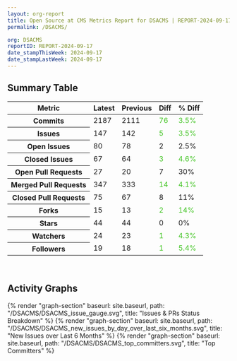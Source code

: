 ```yaml
---
layout: org-report
title: Open Source at CMS Metrics Report for DSACMS | REPORT-2024-09-17
permalink: /DSACMS/

org: DSACMS
reportID: REPORT-2024-09-17
date_stampThisWeek: 2024-09-17
date_stampLastWeek: 2024-09-17
---
```

<div class="summary-table">
  <table class="usa-table usa-table--borderless">
    <h2> Summary Table </h2>
    <thead>
      <tr>
        <th scope="col">Metric</th>
        <th scope="col">Latest</th>
        <th scope="col">Previous</th>
        <th scope="col">Diff</th>
        <th scope="col">% Diff</th>
      </tr>
    </thead>
    <tbody>
      <tr>
        <th scope="row">Commits</th>
        <td>2187</td>
        <td>2111</td>
        <td style="color: #45c527" >76</td>
        <td style="color: #45c527" >3.5%</td>
      </tr>
      <tr>
        <th scope="row">Issues</th>
        <td>147</td>
        <td>142</td>
        <td style="color: #45c527" >5</td>
        <td style="color: #45c527" >3.5%</td>
      </tr>
      <tr>
        <th scope="row">Open Issues</th>
        <td>80</td>
        <td>78</td>
        <td style="" >2</td>
        <td style="" >2.5%</td>
      </tr>
      <tr>
        <th scope="row">Closed Issues</th>
        <td>67</td>
        <td>64</td>
        <td style="color: #45c527" >3</td>
        <td style="color: #45c527" >4.6%</td>
      </tr>
      <tr>
        <th scope="row">Open Pull Requests</th>
        <td>27</td>
        <td>20</td>
        <td style="" >7</td>
        <td style="" >30%</td>
      </tr>
      <tr>
        <th scope="row">Merged Pull Requests</th>
        <td>347</td>
        <td>333</td>
        <td style="color: #45c527" >14</td>
        <td style="color: #45c527" >4.1%</td>
      </tr>
      <tr>
        <th scope="row">Closed Pull Requests</th>
        <td>75</td>
        <td>67</td>
        <td style="" >8</td>
        <td style="" >11%</td>
      </tr>
      <tr>
        <th scope="row">Forks</th>
        <td>15</td>
        <td>13</td>
        <td style="color: #45c527" >2</td>
        <td style="color: #45c527" >14%</td>
      </tr>
      <tr>
        <th scope="row">Stars</th>
        <td>44</td>
        <td>44</td>
        <td style="" >0</td>
        <td style="" >0%</td>
      </tr>
      <tr>
        <th scope="row">Watchers</th>
        <td>24</td>
        <td>23</td>
        <td style="color: #45c527" >1</td>
        <td style="color: #45c527" >4.3%</td>
      </tr>
      <tr>
        <th scope="row">Followers</th>
        <td>19</td>
        <td>18</td>
        <td style="color: #45c527" >1</td>
        <td style="color: #45c527" >5.4%</td>
      </tr>
    </tbody>
  </table>
</div>
<div class="graph-container">
  <br>
  <h2>Activity Graphs</h2>
  <div class="all-graphs">
    <!--- Issues/PRs Status Breakdown Graph -->
    {% render "graph-section" baseurl: site.baseurl, path: "/DSACMS/DSACMS_issue_gauge.svg", title: "Issues & PRs Status Breakdown" %}
    <!-- New Issues over Last 6 Months -->
    {% render "graph-section" baseurl: site.baseurl, path: "/DSACMS/DSACMS_new_issues_by_day_over_last_six_months.svg", title: "New Issues over Last 6 Months" %}
    <!-- Top Committers Bar Graph -->
    {% render "graph-section" baseurl: site.baseurl, path: "/DSACMS/DSACMS_top_committers.svg", title: "Top Committers" %}
  </div>
</div>